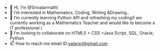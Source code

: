 - 👋 Hi, I’m @Srivalarmathi
- 👀 I’m interested in Mathematics, Coding, Writing &Drawing..
- 🌱 I’m currently learning Python API and refreshing my coding(I am currently working as a Mathematics Teacher and would like to become a IT professional )
- 💞️ I’m looking to collaborate on HTML5 + CSS +Java Script, SQL, Oracle, Python
- 📫 How to reach me email ID:valarsri@gmail.com

<!---
Srivalarmathi/Srivalarmathi is a ✨ special ✨ repository because its `README.md` (this file) appears on your GitHub profile.
You can click the Preview link to take a look at your changes.
--->
